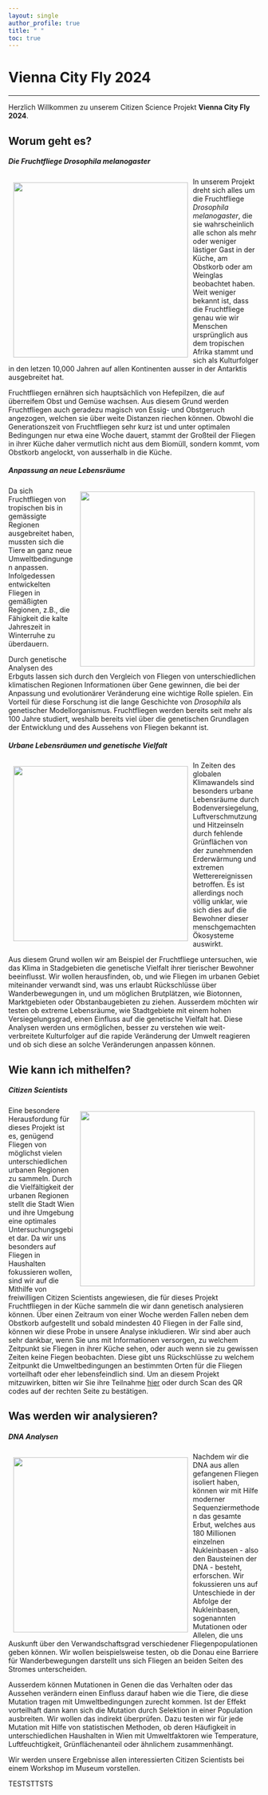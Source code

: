```yaml
---
layout: single
author_profile: true
title: " " 
toc: true
---
```


# Vienna City Fly 2024

***

 Herzlich Willkommen zu unserem Citizen Science Projekt **Vienna City Fly 2024**.

## Worum geht es?

##### Die Fruchtfliege *Drosophila melanogaster*
<img src="https://upload.wikimedia.org/wikipedia/commons/thumb/7/7a/Drosophila_melanogaster_53362116.jpg/799px-Drosophila_melanogaster_53362116.jpg" align="left" width="350" hspace="10" vspace="10"/>In unserem Projekt dreht sich alles um die Fruchtfliege *Drosophila melanogaster*, die sie wahrscheinlich alle schon als mehr oder weniger lästiger Gast in der Küche, am Obstkorb oder am Weinglas beobachtet haben. Weit weniger bekannt ist, dass die Fruchtfliege genau wie wir Menschen ursprünglich aus dem tropischen Afrika stammt und sich als Kulturfolger in den letzen 10,000 Jahren auf allen Kontinenten ausser in der Antarktis ausgebreitet hat. 

Fruchtfliegen ernähren sich hauptsächlich von Hefepilzen, die auf überreifem Obst und Gemüse wachsen. Aus diesem Grund werden Fruchtfliegen auch geradezu magisch von Essig- und Obstgeruch angezogen, welchen sie über weite Distanzen riechen können. Obwohl die Generationszeit von Fruchtfliegen sehr kurz ist und unter optimalen Bedingungen nur etwa eine Woche dauert, stammt der Großteil der Fliegen in ihrer Küche daher vermutlich nicht aus dem Biomüll, sondern kommt, vom Obstkorb angelockt, von ausserhalb in die Küche. <br clear="left"/>

##### Anpassung an neue Lebensräume
<img src="https://upload.wikimedia.org/wikipedia/commons/thumb/9/95/Drosophila_melanogaster_Proboscis.jpg/1200px-Drosophila_melanogaster_Proboscis.jpg" align="right" width="350" hspace="10" vspace="10"/>Da sich Fruchtfliegen von tropischen bis in gemässigte Regionen ausgebreitet haben, mussten sich die Tiere an ganz neue Umweltbedingungen anpassen. Infolgedessen entwickelten Fliegen in gemäßigten Regionen, z.B., die Fähigkeit die kalte Jahreszeit in Winterruhe zu überdauern. 

Durch genetische Analysen des Erbguts lassen sich durch den Vergleich von Fliegen von unterschiedlichen klimatischen Regionen Informationen über Gene gewinnen, die bei der Anpassung und evolutionärer Veränderung eine wichtige Rolle spielen. Ein Vorteil für diese Forschung ist die lange Geschichte von *Drosophila* als genetischer Modellorganismus. Fruchtfliegen werden bereits seit mehr als 100 Jahre studiert, weshalb bereits viel über die genetischen Grundlagen der Entwicklung und des Aussehens von Fliegen bekannt ist. <br clear="right"/>

##### Urbane Lebensräumen und genetische Vielfalt
<img src="https://oekastatic.orf.at/mims/2021/28/20/crops/w=1280,q=60,r=1.5/1005233_bigpicture_354420_stadtklimaanalyse-karte.jpg" align="left" width="350" hspace="10" vspace="10"/>In Zeiten des globalen Klimawandels sind besonders urbane Lebensräume durch Bodenversiegelung, Luftverschmutzung und Hitzeinseln durch fehlende Grünflächen von der zunehmenden Erderwärmung und extremen Wetterereignissen betroffen. Es ist allerdings noch völlig unklar, wie sich dies auf die Bewohner dieser menschgemachten Ökosysteme auswirkt. 

Aus diesem Grund wollen wir am Beispiel der Fruchtfliege untersuchen, wie das Klima in Stadgebieten die genetische Vielfalt ihrer tierischer Bewohner beeinflusst. Wir wollen herausfinden, ob, und wie Fliegen im urbanen Gebiet miteinander verwandt sind, was uns erlaubt Rückschlüsse über Wanderbewegungen in, und um möglichen Brutplätzen, wie Biotonnen, Marktgebieten oder Obstanbaugebieten zu ziehen. Ausserdem möchten wir testen ob extreme Lebensräume, wie Stadtgebiete mit einem hohen Versiegelungsgrad, einen Einfluss auf die genetische Vielfalt hat. Diese Analysen werden uns ermöglichen, besser zu verstehen wie weit-verbreitete Kulturfolger auf die rapide Veränderung der Umwelt reagieren und ob sich diese an solche Veränderungen anpassen können. <br clear="left"/>

## Wie kann ich mithelfen?

##### Citizen Scientists
<img src="/ViennaCityFly/assets/QR_Survey.jpg" align="right" width="350" hspace="10" vspace="10"/>Eine besondere Herausfordung für dieses Projekt ist es, genügend Fliegen von möglichst vielen unterschiedlichen urbanen Regionen zu sammeln. Durch die Vielfältigkeit der urbanen Regionen stellt die Stadt Wien und ihre Umgebung eine optimales Untersuchungsgebiet dar. Da wir uns besonders auf Fliegen in Haushalten fokussieren wollen, sind wir auf die Mithilfe von freiwilligen Citizen Scientists angewiesen, die für dieses Projekt Fruchtfliegen in der Küche sammeln die wir dann genetisch analysieren können. Über einen Zeitraum von einer Woche werden Fallen neben dem Obstkorb aufgestellt und sobald mindesten 40 Fliegen in der Falle sind, können wir diese Probe in unsere Analyse inkludieren. Wir sind aber auch sehr dankbar, wenn Sie uns mit Informationen versorgen, zu welchem Zeitpunkt sie Fliegen in ihrer Küche sehen, oder auch wenn sie zu gewissen Zeiten keine Fiegen beobachten. Diese gibt uns Rückschlüsse zu welchem Zeitpunkt die Umweltbedingungen an bestimmten Orten für die Fliegen vorteilhaft oder eher lebensfeindlich sind. Um an diesem Projekt mitzuwirken, bitten wir Sie ihre Teilnahme [hier](https://tinyurl.com/ViennaCityFlySurvey) oder durch Scan des QR codes auf der rechten Seite zu bestätigen. <br clear="right"/>

## Was werden wir analysieren?

##### DNA Analysen
<img src="https://upload.wikimedia.org/wikipedia/commons/thumb/6/6f/NHGRI_researcher_uses_a_pipette_to_remove_DNA_from_a_micro_test_tube.jpg/1200px-NHGRI_researcher_uses_a_pipette_to_remove_DNA_from_a_micro_test_tube.jpg" align="left" width="350" hspace="10" vspace="10"/>Nachdem wir die DNA aus allen gefangenen Fliegen isoliert haben, können wir mit Hilfe moderner Sequenziermethoden das gesamte Erbut, welches aus 180 Millionen einzelnen Nukleinbasen - also den Bausteinen der DNA - besteht, erforschen. Wir fokussieren uns auf Unteschiede in der Abfolge der Nukleinbasen, sogenannten Mutationen oder Allelen, die uns Auskunft über den Verwandschaftsgrad verschiedener Fliegenpopulationen geben können. Wir wollen beispielsweise testen, ob die Donau eine Barriere für Wanderbewegungen darstellt uns sich Fliegen an beiden Seiten des Stromes unterscheiden.

Ausserdem können Mutationen in Genen die das Verhalten oder das Aussehen verändern einen Einfluss darauf haben wie die Tiere, die diese Mutation tragen mit Umweltbedingungen zurecht kommen. Ist der Effekt vorteilhaft dann kann sich die Mutation durch Selektion in einer Population ausbreiten. Wir wollen das indirekt überprüfen. Dazu testen wir für jede Mutation mit Hilfe von statistischen Methoden, ob deren Häufigkeit in unterschiedlichen Haushalten in Wien mit Umweltfaktoren wie Temperature, Luftfeuchtigkeit, Grünflächenanteil oder ähnlichem zusammenhängt. 

Wir werden unsere Ergebnisse allen interessierten Citizen Scientists bei einem Workshop im Museum vorstellen. <br clear="left"/>

TESTSTTSTS